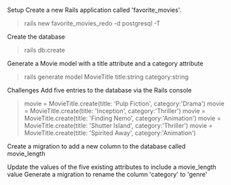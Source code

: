 Setup
Create a new Rails application called 'favorite_movies'.
> rails new favorite_movies_redo -d postgresql -T

Create the database
>rails db:create

Generate a Movie model with a title attribute and a category attribute
>rails generate model MovieTitle title:string category:string 

Challenges
Add five entries to the database via the Rails console
> movie = MovieTitle.create(title: 'Pulp Fiction', category:'Drama')
> movie = MovieTitle.create(title: 'Inception', category:'Thriller')
> movie = MovieTitle.create(title: 'Finding Nemo', category:'Animation')
> movie = MovieTitle.create(title: 'Shutter Island', category:'Thriller')
> movie = MovieTitle.create(title: 'Spirited Away', category:'Animation')

Create a migration to add a new column to the database called movie_length

Update the values of the five existing attributes to include a movie_length value
Generate a migration to rename the column 'category' to 'genre'